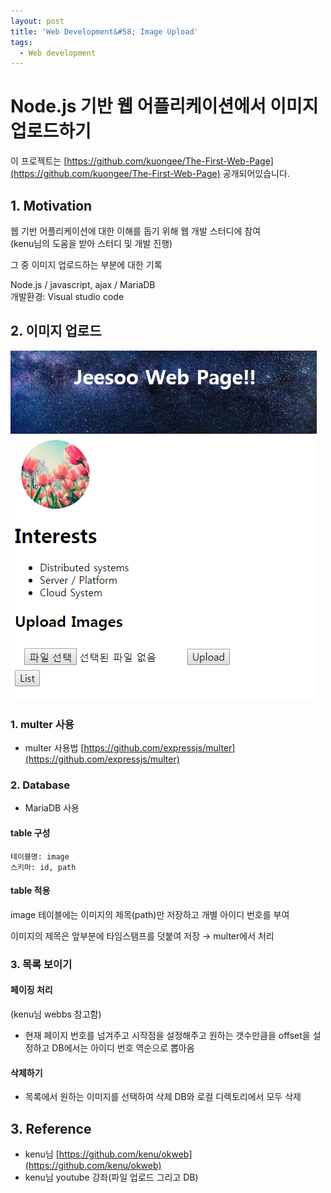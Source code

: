 ```yaml
---
layout: post
title: 'Web Development&#58; Image Upload'
tags:
  - Web development
---
```


# Node.js 기반 웹 어플리케이션에서 이미지 업로드하기

이 프로젝트는 [https://github.com/kuongee/The-First-Web-Page](https://github.com/kuongee/The-First-Web-Page) 공개되어있습니다.

## 1. Motivation

웹 기반 어플리케이션에 대한 이해를 돕기 위해 웹 개발 스터디에 참여  
\(kenu님의 도움을 받아 스터디 및 개발 진행\)

그 중 이미지 업로드하는 부분에 대한 기록

Node.js / javascript, ajax / MariaDB  
개발환경: Visual studio code

## 2. 이미지 업로드

![&#xCCAB; &#xD398;&#xC774;&#xC9C0; &#xBAA8;&#xC2B5;](../.gitbook/assets/web_imageupload1.png)

### 1. multer 사용

* multer 사용법 [https://github.com/expressjs/multer](https://github.com/expressjs/multer)

### 2. Database

* MariaDB 사용

#### table 구성

```text
테이블명: image
스키마: id, path
```

#### table 적용

image 테이블에는 이미지의 제목\(path\)만 저장하고 개별 아이디 번호를 부여

이미지의 제목은 앞부분에 타임스탬프를 덧붙여 저장 → multer에서 처리

### 3. 목록 보이기

#### 페이징 처리

\(kenu님 webbs 참고함\)

* 현재 페이지 번호를 넘겨주고 시작점을 설정해주고 원하는 갯수만큼을 offset을 설정하고 DB에서는 아이디 번호 역순으로 뽑아옴

#### 삭제하기

* 목록에서 원하는 이미지를 선택하여 삭제 DB와 로컬 디렉토리에서 모두 삭제

## 3. Reference

* kenu님 [https://github.com/kenu/okweb](https://github.com/kenu/okweb)
* kenu님 youtube 강좌\(파일 업로드 그리고 DB\)

